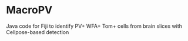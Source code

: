 # MacroPV
Java code for Fiji to identify PV+ WFA+ Tom+ cells from brain slices with Cellpose-based detection
